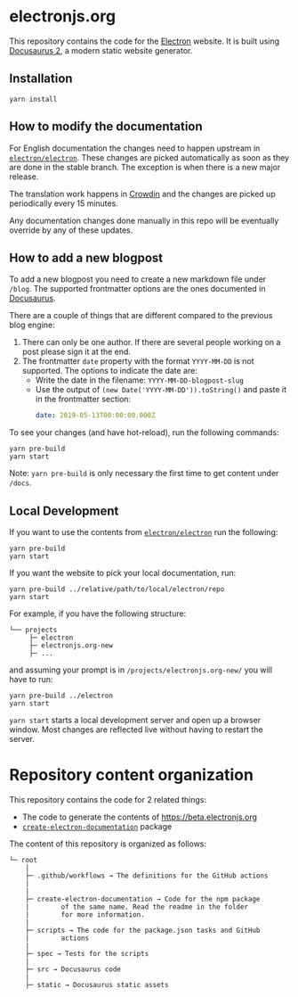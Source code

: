# electronjs.org

This repository contains the code for the [Electron](https://www.electronjs.org/) website. It is built using
[Docusaurus 2](https://v2.docusaurus.io/), a modern static website generator.

## Installation

```console
yarn install
```

## How to modify the documentation

For English documentation the changes need to happen upstream in [`electron/electron`][]. These
changes are picked automatically as soon as they are done in the stable branch. The exception
is when there is a new major release.

The translation work happens in [Crowdin] and the changes are picked up periodically every
15 minutes.

Any documentation changes done manually in this repo will be eventually override by any of these
updates.

## How to add a new blogpost

To add a new blogpost you need to create a new markdown file under `/blog`. The supported
frontmatter options are the ones documented in [Docusaurus](https://docusaurus.io/docs/blog#adding-posts).

There are a couple of things that are different compared to the previous blog engine:

1. There can only be one author. If there are several people working on a post please sign it at the end.
1. The frontmatter `date` property with the format `YYYY-MM-DD` is not supported. The options to indicate the date are:
   * Write the date in the filename: `YYYY-MM-DD-blogpost-slug`
   * Use the output of `(new Date('YYYY-MM-DD')).toString()` and paste it in the frontmatter section:
     ```yml
     date: 2019-05-13T00:00:00.000Z
     ```

To see your changes (and have hot-reload), run the following commands:

```console
yarn pre-build
yarn start
```

Note: `yarn pre-build` is only necessary the first time to get content under `/docs`.

## Local Development

If you want to use the contents from [`electron/electron`][] run the following:

```console
yarn pre-build
yarn start
```

If you want the website to pick your local documentation, run:

```console
yarn pre-build ../relative/path/to/local/electron/repo
yarn start
```

For example, if you have the following structure:

```
└── projects
     ├─ electron
     ├─ electronjs.org-new
     ├─ ...
```

and assuming your prompt is in `/projects/electronjs.org-new/` you will have to run:

```console
yarn pre-build ../electron
yarn start
```

`yarn start` starts a local development server and open up a browser window. Most changes are reflected live without having to restart the server.

# Repository content organization

This repository contains the code for 2 related things:

- The code to generate the contents of https://beta.electronjs.org
- [`create-electron-documentation`][ced] package

The content of this repository is organized as follows:

```
└─ root
    |
    ├─ .github/workflows → The definitions for the GitHub actions
    |
    |
    ├─ create-electron-documentation → Code for the npm package
    |        of the same name. Read the readme in the folder
    |        for more information.
    |
    ├─ scripts → The code for the package.json tasks and GitHub
    |        actions
    |
    ├─ spec → Tests for the scripts
    |
    ├─ src → Docusaurus code
    |
    ├─ static → Docusaurus static assets
```

[ced]: https://npmjs.com/package/create-electron-documentation
[Crowdin]: https://crowdin.com/project/electron
[`electron/electron`]: https://github.com/electron/electron/tree/main/docs
